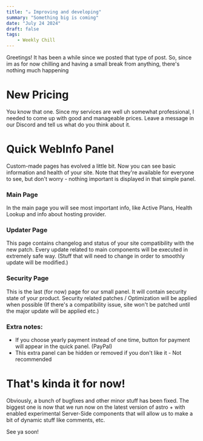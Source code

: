 ```yaml
---
title: "☕ Improving and developing"
summary: "Something big is coming"
date: "July 24 2024"
draft: false
tags:
    - Weekly Chill
---
```


Greetings! It has been a while since we posted that type of post. 
So, since im as for now chilling and having a small break from anything, there's nothing much happening

# New Pricing
You know that one.
Since my services are well uh somewhat professional, I needed to come up with good and manageable prices.
Leave a message in our Discord and tell us what do you think about it.

# Quick WebInfo Panel
Custom-made pages has evolved a little bit. Now you can see basic information and health of your site.
Note that they're available for everyone to see, but don't worry - nothing important is displayed in that
simple panel.

### Main Page
In the main page you will see most important info, like Active Plans, Health Lookup and info about hosting
provider.

### Updater Page
This page contains changelog and status of your site compatibility with the new patch.
Every update related to main components will be executed in extremely safe way.
(Stuff that will need to change in order to smoothly update will be modified.)

### Security Page
This is the last (for now) page for our small panel.
It will contain security state of your product.
Security related patches / Optimization will be applied when possible
(If there's a compatibility issue, site won't be patched until the major update will be applied etc.)


### Extra notes:
- If you choose yearly payment instead of one time, button for payment will appear in the quick panel. (PayPal)
- This extra panel can be hidden or removed if you don't like it - Not recommended



# That's kinda it for now!
Obviously, a bunch of bugfixes and other minor stuff has been fixed. The biggest one is now that we
run now on the latest version of astro + with enabled experimental Server-Side components that will allow
us to make a bit of dynamic stuff like comments, etc.

See ya soon!